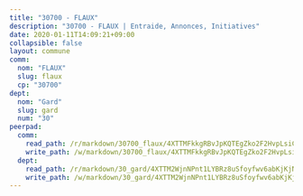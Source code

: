 ```yaml
---
title: "30700 - FLAUX"
description: "30700 - FLAUX | Entraide, Annonces, Initiatives"
date: 2020-01-11T14:09:21+09:00
collapsible: false
layout: commune
comm:
  nom: "FLAUX"
  slug: flaux
  cp: "30700"
dept:
  nom: "Gard"
  slug: gard
  num: "30"
peerpad:
  comm:
    read_path: /r/markdown/30700_flaux/4XTTMFkkgRBvJpKQTEgZko2F2HvpLsiCNXJm96wq2B4prqA3d
    write_path: /w/markdown/30700_flaux/4XTTMFkkgRBvJpKQTEgZko2F2HvpLsiCNXJm96wq2B4prqA3d-K3TgUb959rRvDwsQ1ppL1cePWbtEA4E5cKrTFNNULk4H6vDyzhWjshMaBTFyL4T6EL1EZNDbxm5yS1zkh25CmWmrMTcysvQ8GX1P9ouq5XD1nhCwxs3ybLiHscxZbV5JqSo6VWfm
  dept:
    read_path: /r/markdown/30_gard/4XTTM2WjnNPnt1LYBRz8uSfoyfwv6abKjKjNdBGxuvymmgvkj
    write_path: /w/markdown/30_gard/4XTTM2WjnNPnt1LYBRz8uSfoyfwv6abKjKjNdBGxuvymmgvkj-K3TgUpCvFefN2LRJ7huXqVovWWqmjJgEMWkVs9s4fhfrGjyZZK9z4gxyddycCKs6S9BWFUcJqqZYCKuxj79SWNiGiob7Xchr25rMmkVQhAFrAwBxAqY3T99GTsQfKxLrXrnx3pGK
---
```


